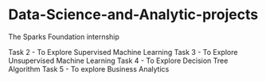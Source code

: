 # Data-Science-and-Analytic-projects
The Sparks Foundation internship

Task 2 - To Explore Supervised Machine Learning 
Task 3 - To Explore Unsupervised Machine Learning 
Task 4 - To Explore Decision Tree Algorithm
Task 5 - To explore Business Analytics 
